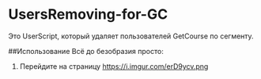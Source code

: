 # UsersRemoving-for-GC
Это UserScript, который удаляет пользователей GetCourse по сегменту.

##Использование
Всё до безобразия просто:
1. Перейдите на страницу 
https://i.imgur.com/erD9ycv.png

